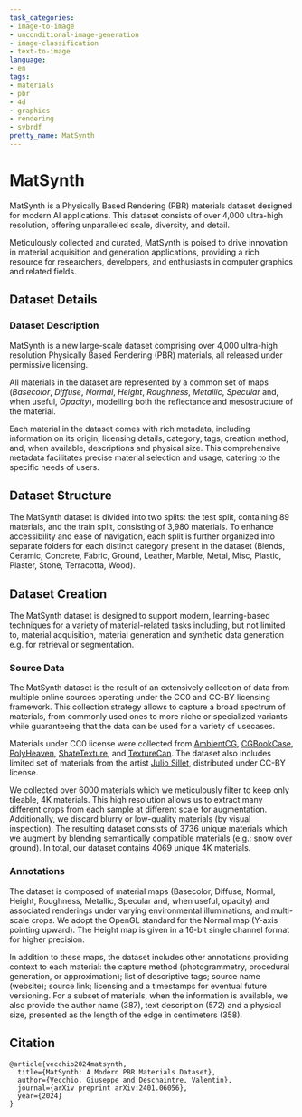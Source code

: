 ```yaml
---
task_categories:
- image-to-image
- unconditional-image-generation
- image-classification
- text-to-image
language:
- en
tags:
- materials
- pbr
- 4d
- graphics
- rendering
- svbrdf
pretty_name: MatSynth
---
```


# MatSynth

MatSynth is a Physically Based Rendering (PBR) materials dataset designed for modern AI applications.
This dataset consists of over 4,000 ultra-high resolution, offering unparalleled scale, diversity, and detail. 

Meticulously collected and curated, MatSynth is poised to drive innovation in material acquisition and generation applications, providing a rich resource for researchers, developers, and enthusiasts in computer graphics and related fields.

## Dataset Details

### Dataset Description

MatSynth is a new large-scale dataset comprising over 4,000 ultra-high resolution Physically Based Rendering (PBR) materials, 
all released under permissive licensing.

All materials in the dataset are represented by a common set of maps (*Basecolor*, *Diffuse*, *Normal*, *Height*, *Roughness*, *Metallic*, *Specular* and, when useful, *Opacity*), 
modelling both the reflectance and mesostructure of the material.

Each material in the dataset comes with rich metadata, including information on its origin, licensing details, category, tags, creation method, 
and, when available, descriptions and physical size. 
This comprehensive metadata facilitates precise material selection and usage, catering to the specific needs of users.

## Dataset Structure
 
The MatSynth dataset is divided into two splits: the test split, containing 89 materials, and the train split, consisting of 3,980 materials. 
To enhance accessibility and ease of navigation, each split is further organized into separate folders for each distinct category present in the dataset (Blends, Ceramic, Concrete, Fabric, Ground, Leather, Marble, Metal, Misc, Plastic, Plaster, Stone, Terracotta, Wood). 

## Dataset Creation

The MatSynth dataset is designed to support modern, learning-based techniques for a variety of material-related tasks including, 
but not limited to, material acquisition, material generation and synthetic data generation e.g. for retrieval or segmentation. 

### Source Data

The MatSynth dataset is the result of an extensively collection of data from multiple online sources operating under the CC0 and CC-BY licensing framework. 
This collection strategy allows to capture a broad spectrum of materials, 
from commonly used ones to more niche or specialized variants while guaranteeing that the data can be used for a variety of usecases. 

Materials under CC0 license were collected from [AmbientCG](https://ambientcg.com/), [CGBookCase](https://www.cgbookcase.com/), [PolyHeaven](https://polyhaven.com/), 
[ShateTexture](https://www.sharetextures.com/), and [TextureCan](https://www.texturecan.com/).
The dataset also includes limited set of materials from the artist [Julio Sillet](https://juliosillet.gumroad.com/), distributed under CC-BY license.

We collected over 6000 materials which we meticulously filter to keep only tileable, 4K materials. 
This high resolution allows us to extract many different crops from each sample at different scale for augmentation. 
Additionally, we discard blurry or low-quality materials (by visual inspection). 
The resulting dataset consists of 3736 unique materials which we augment by blending semantically compatible materials (e.g.: snow over ground). 
In total, our dataset contains 4069 unique 4K materials.

### Annotations

The dataset is composed of material maps (Basecolor, Diffuse, Normal, Height, Roughness, Metallic, Specular and, when useful, opacity) 
and associated renderings under varying environmental illuminations, and multi-scale crops.
We adopt the OpenGL standard for the Normal map (Y-axis pointing upward). 
The Height map is given in a 16-bit single channel format for higher precision.

In addition to these maps, the dataset includes other annotations providing context to each material: 
the capture method (photogrammetry, procedural generation, or approximation); 
list of descriptive tags; source name (website); source link; 
licensing and a timestamps for eventual future versioning. 
For a subset of materials, when the information is available, we also provide the author name (387), text description (572) and a physical size, 
presented as the length of the edge in centimeters (358). 

## Citation

```
@article{vecchio2024matsynth,
  title={MatSynth: A Modern PBR Materials Dataset},
  author={Vecchio, Giuseppe and Deschaintre, Valentin},
  journal={arXiv preprint arXiv:2401.06056},
  year={2024}
}
```